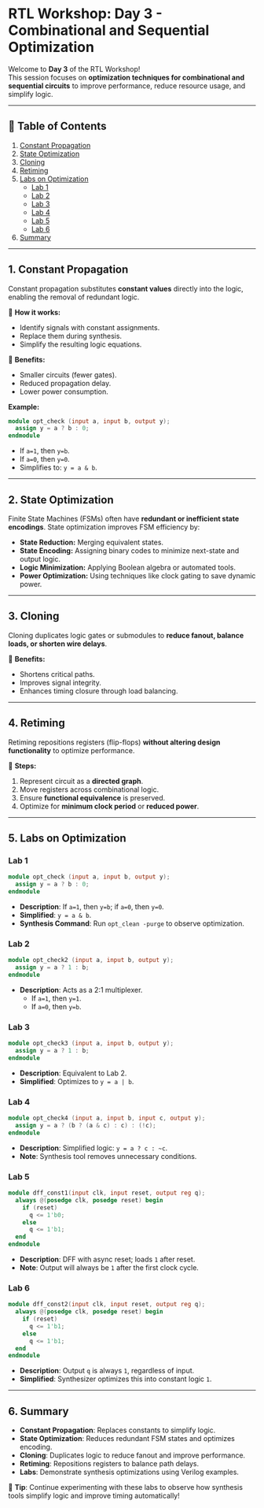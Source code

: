 # RTL Workshop: Day 3 - Combinational and Sequential Optimization

Welcome to **Day 3** of the RTL Workshop!  
This session focuses on **optimization techniques for combinational and sequential circuits** to improve performance, reduce resource usage, and simplify logic.

---

## 📑 Table of Contents
1. [Constant Propagation](#1-constant-propagation)  
2. [State Optimization](#2-state-optimization)  
3. [Cloning](#3-cloning)  
4. [Retiming](#4-retiming)  
5. [Labs on Optimization](#5-labs-on-optimization)  
   - [Lab 1](#lab-1)  
   - [Lab 2](#lab-2)  
   - [Lab 3](#lab-3)  
   - [Lab 4](#lab-4)  
   - [Lab 5](#lab-5)  
   - [Lab 6](#lab-6)  
6. [Summary](#6-summary)  

---

## 1. Constant Propagation
Constant propagation substitutes **constant values** directly into the logic, enabling the removal of redundant logic.

🔹 **How it works:**  
- Identify signals with constant assignments.  
- Replace them during synthesis.  
- Simplify the resulting logic equations.  

🔹 **Benefits:**  
- Smaller circuits (fewer gates).  
- Reduced propagation delay.  
- Lower power consumption.  

**Example:**  
```verilog
module opt_check (input a, input b, output y);
  assign y = a ? b : 0;
endmodule
```
- If `a=1`, then `y=b`.  
- If `a=0`, then `y=0`.  
- Simplifies to: `y = a & b`.

---

## 2. State Optimization
Finite State Machines (FSMs) often have **redundant or inefficient state encodings**. State optimization improves FSM efficiency by:  

- **State Reduction:** Merging equivalent states.  
- **State Encoding:** Assigning binary codes to minimize next-state and output logic.  
- **Logic Minimization:** Applying Boolean algebra or automated tools.  
- **Power Optimization:** Using techniques like clock gating to save dynamic power.  

---

## 3. Cloning
Cloning duplicates logic gates or submodules to **reduce fanout, balance loads, or shorten wire delays**.  

🔹 **Benefits:**  
- Shortens critical paths.  
- Improves signal integrity.  
- Enhances timing closure through load balancing.  

---

## 4. Retiming
Retiming repositions registers (flip-flops) **without altering design functionality** to optimize performance.  

🔹 **Steps:**  
1. Represent circuit as a **directed graph**.  
2. Move registers across combinational logic.  
3. Ensure **functional equivalence** is preserved.  
4. Optimize for **minimum clock period** or **reduced power**.  

---

## 5. Labs on Optimization

### Lab 1
```verilog
module opt_check (input a, input b, output y);
  assign y = a ? b : 0;
endmodule
```
- **Description**: If `a=1`, then `y=b`; if `a=0`, then `y=0`.  
- **Simplified**: `y = a & b`.  
- **Synthesis Command**: Run `opt_clean -purge` to observe optimization.

### Lab 2
```verilog
module opt_check2 (input a, input b, output y);
  assign y = a ? 1 : b;
endmodule
```
- **Description**: Acts as a 2:1 multiplexer.  
  - If `a=1`, then `y=1`.  
  - If `a=0`, then `y=b`.  

### Lab 3
```verilog
module opt_check3 (input a, input b, output y);
  assign y = a ? 1 : b;
endmodule
```
- **Description**: Equivalent to Lab 2.  
- **Simplified**: Optimizes to `y = a | b`.

### Lab 4
```verilog
module opt_check4 (input a, input b, input c, output y);
  assign y = a ? (b ? (a & c) : c) : (!c);
endmodule
```
- **Description**: Simplified logic: `y = a ? c : ~c`.  
- **Note**: Synthesis tool removes unnecessary conditions.

### Lab 5
```verilog
module dff_const1(input clk, input reset, output reg q);
  always @(posedge clk, posedge reset) begin
    if (reset)
      q <= 1'b0;
    else
      q <= 1'b1;
  end
endmodule
```
- **Description**: DFF with async reset; loads `1` after reset.  
- **Note**: Output will always be `1` after the first clock cycle.

### Lab 6
```verilog
module dff_const2(input clk, input reset, output reg q);
  always @(posedge clk, posedge reset) begin
    if (reset)
      q <= 1'b1;
    else
      q <= 1'b1;
  end
endmodule
```
- **Description**: Output `q` is always `1`, regardless of input.  
- **Simplified**: Synthesizer optimizes this into constant logic `1`.

---

## 6. Summary
- **Constant Propagation**: Replaces constants to simplify logic.  
- **State Optimization**: Reduces redundant FSM states and optimizes encoding.  
- **Cloning**: Duplicates logic to reduce fanout and improve performance.  
- **Retiming**: Repositions registers to balance path delays.  
- **Labs**: Demonstrate synthesis optimizations using Verilog examples.

🔗 **Tip**: Continue experimenting with these labs to observe how synthesis tools simplify logic and improve timing automatically!